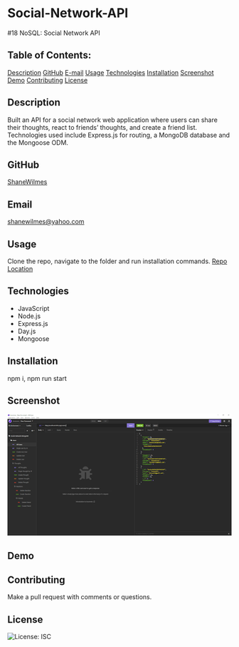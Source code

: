 # Social-Network-API
#18 NoSQL:  Social Network API

## Table of Contents:
[Description](#Description) 
[GitHub](#GitHub)
[E-mail](#Email)
[Usage](#Usage)
[Technologies](#Technologies)
[Installation](#Installation)
[Screenshot](#Screenshot)
[Demo](#Demo)
[Contributing](#Contributing)
[License](#License)  

## Description
Built an API for a social network web application where users can share their thoughts, react to friends’ thoughts, and create a friend list. Technologies used include Express.js for routing, a MongoDB database and the Mongoose ODM.


## GitHub
[ShaneWilmes](https://github.com/ShaneWilmes)

## Email
shanewilmes@yahoo.com

## Usage
Clone the repo, navigate to the folder and run installation commands.
[Repo Location](https://github.com/ShaneWilmes/Social-Network-API)

## Technologies

- JavaScript
- Node.js
- Express.js
- Day.js
- Mongoose

## Installation 
npm i, npm run start 

## Screenshot
![Image of App](./assets/images/noSQL%20image.png)

## Demo


## Contributing
Make a pull request with comments or questions.


## License
![License: ISC](https://img.shields.io/badge/License-ISC-blue.svg)
